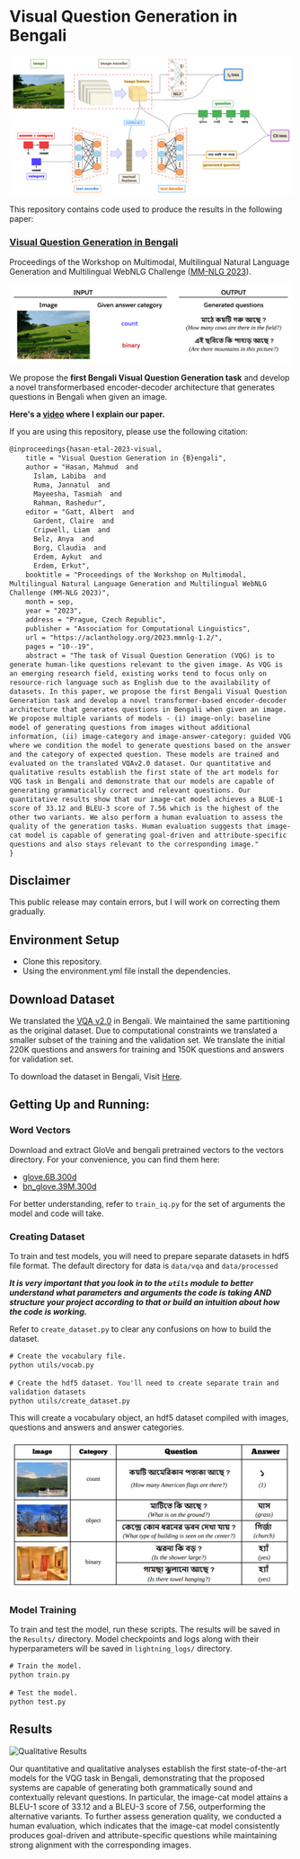 # Visual Question Generation in Bengali


![Model Architecture](assets/VQG_arch.png)

This repository contains code used to produce the results in the following paper:

### [Visual Question Generation in Bengali](https://aclanthology.org/2023.mmnlg-1.2/) </br>
Proceedings of the Workshop on Multimodal, Multilingual Natural Language Generation and Multilingual WebNLG Challenge ([MM-NLG 2023](https://synalp.gitlabpages.inria.fr/mmnlg2023/)).

![model_output](assets/generated_ques.png)

We propose the **first Bengali Visual Question Generation task** and develop a novel transformerbased encoder-decoder architecture that generates questions in Bengali when given an image.

**Here's a [video](https://youtu.be/kvNlsLVDYzA) where I explain our paper.** 

If you are using this repository, please use the following citation:

```
@inproceedings{hasan-etal-2023-visual,
    title = "Visual Question Generation in {B}engali",
    author = "Hasan, Mahmud  and
      Islam, Labiba  and
      Ruma, Jannatul  and
      Mayeesha, Tasmiah  and
      Rahman, Rashedur",
    editor = "Gatt, Albert  and
      Gardent, Claire  and
      Cripwell, Liam  and
      Belz, Anya  and
      Borg, Claudia  and
      Erdem, Aykut  and
      Erdem, Erkut",
    booktitle = "Proceedings of the Workshop on Multimodal, Multilingual Natural Language Generation and Multilingual WebNLG Challenge (MM-NLG 2023)",
    month = sep,
    year = "2023",
    address = "Prague, Czech Republic",
    publisher = "Association for Computational Linguistics",
    url = "https://aclanthology.org/2023.mmnlg-1.2/",
    pages = "10--19",
    abstract = "The task of Visual Question Generation (VQG) is to generate human-like questions relevant to the given image. As VQG is an emerging research field, existing works tend to focus only on resource-rich language such as English due to the availability of datasets. In this paper, we propose the first Bengali Visual Question Generation task and develop a novel transformer-based encoder-decoder architecture that generates questions in Bengali when given an image. We propose multiple variants of models - (i) image-only: baseline model of generating questions from images without additional information, (ii) image-category and image-answer-category: guided VQG where we condition the model to generate questions based on the answer and the category of expected question. These models are trained and evaluated on the translated VQAv2.0 dataset. Our quantitative and qualitative results establish the first state of the art models for VQG task in Bengali and demonstrate that our models are capable of generating grammatically correct and relevant questions. Our quantitative results show that our image-cat model achieves a BLUE-1 score of 33.12 and BLEU-3 score of 7.56 which is the highest of the other two variants. We also perform a human evaluation to assess the quality of the generation tasks. Human evaluation suggests that image-cat model is capable of generating goal-driven and attribute-specific questions and also stays relevant to the corresponding image."
}
```

## Disclaimer

This public release may contain errors, but I will work on correcting them gradually.

## Environment Setup

- Clone this repository. 
- Using the environment.yml file install the dependencies.

## Download Dataset

We translated the [VQA v2.0](https://visualqa.org/download.html) in Bengali. We maintained the same partitioning as the original dataset. Due to computational
constraints we translated a smaller subset of the
training and the validation set. We translate the
initial 220K questions and answers for training and
150K questions and answers for validation set.

To download the dataset in Bengali, Visit [Here](https://drive.google.com/drive/folders/1cp_cip_-WOK2NEcl4HES8QCGwdpFphJm?usp=sharing).

## Getting Up and Running:

### Word Vectors
Download and extract GloVe and bengali pretrained vectors to the vectors directory. For your convenience, you can find them here:
- [glove.6B.300d](https://www.kaggle.com/datasets/thanakomsn/glove6b300dtxt)
- [bn_glove.39M.300d](https://github.com/sagorbrur/GloVe-Bengali)

For better understanding, refer to `train_iq.py` for the set of arguments the model and code will take.

### Creating Dataset

To train and test models, you will need to prepare separate datasets in hdf5 file format. The default directory for data is `data/vqa` and `data/processed`

***It is very important that you look in to the `utils` module to better understand what parameters and arguments the code is taking AND structure your project according to that or build an intuition about how the code is working.***
 
Refer to `create_dataset.py` to clear any confusions on how to build the dataset.

```shell
# Create the vocabulary file.
python utils/vocab.py

# Create the hdf5 dataset. You'll need to create separate train and validation datasets
python utils/create_dataset.py

```

This will create a vocabulary object, an hdf5 dataset compiled with images, questions and answers and answer categories.

![Samples from the Dataset](assets/dataset_samples.png)

### Model Training

To train and test the model, run these scripts. The results will be saved in the `Results/` directory. Model checkpoints and logs along with their hyperparameters will be saved in `lightning_logs/` directory.

```shell
# Train the model.
python train.py

# Test the model.
python test.py
```

## Results

![Qualitative Results](assets/image_table.png)

Our quantitative and qualitative analyses establish the first state-of-the-art models for the VQG task in Bengali, demonstrating that the proposed systems are capable of generating both grammatically sound and contextually relevant questions. In particular, the image-cat model attains a BLEU-1 score of 33.12 and a BLEU-3 score of 7.56, outperforming the alternative variants. To further assess generation quality, we conducted a human evaluation, which indicates that the image-cat model consistently produces goal-driven and attribute-specific questions while maintaining strong alignment with the corresponding images.

